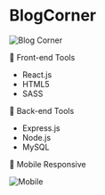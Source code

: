 # BlogCorner

![Blog Corner](https://github.com/RajDeshmukh2001/BlogCorner/assets/97602045/68142ad1-7cbf-44f9-afe9-9e72a3e56ad6)


🚀 Front-end Tools
- React.js
- HTML5
- SASS

🚀 Back-end Tools
- Express.js
- Node.js
- MySQL


📱 Mobile Responsive

![Mobile](https://github.com/RajDeshmukh2001/BlogCorner/assets/97602045/b7e3daf5-2f66-4f32-a560-a23075a15971)
